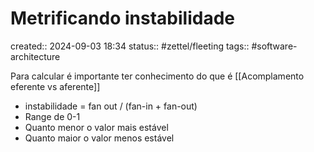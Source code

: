 # Metrificando instabilidade
created:: 2024-09-03 18:34
status:: #zettel/fleeting
tags:: #software-architecture 

Para calcular é importante ter conhecimento do que é [[Acomplamento eferente vs aferente]]
-  instabilidade = fan out / (fan-in + fan-out)
- Range de 0-1
- Quanto menor o valor mais estável
- Quanto maior o valor menos estável

